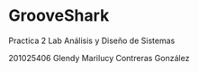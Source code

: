 ﻿# GrooveShark
Practica 2 Lab Análisis y Diseño de Sistemas

201025406 Glendy Marilucy Contreras González